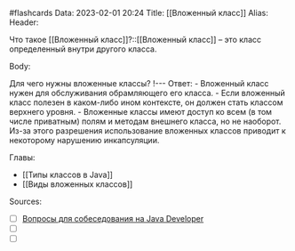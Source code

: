 #flashcards
Data: 2023-02-01 20:24
Title: [[Вложенный класс]]
Alias:
Header:

Что такое [[Вложенный класс]]?::[[Вложенный класс]] – это класс определенный внутри другого класса.
<!--SR:!2023-03-14,3,390-->


Body:


Для чего нужны вложенные классы?
!---
Ответ:
	- Вложенный класс нужен для обслуживания обрамляющего его класса.
	- Если вложенный класс полезен в каком-либо ином контексте, он должен стать классом верхнего уровня.
	- Вложенные классы имеют доступ ко всем (в том числе приватным) полям и методам внешнего класса, но не наоборот. Из-за этого разрешения использование вложенных классов приводит к некоторому нарушению инкапсуляции.
<!--SR:!2023-03-14,3,330-->




Главы:
- [[Типы классов в Java]]
- [[Виды вложенных классов]]


Sources:
- [ ] [Вопросы для собеседования на Java Developer](https://github.com/enhorse/java-interview/blob/master/README.md#%D0%9E%D0%9E%D0%9F)
- [ ] []()
- [ ] []()
